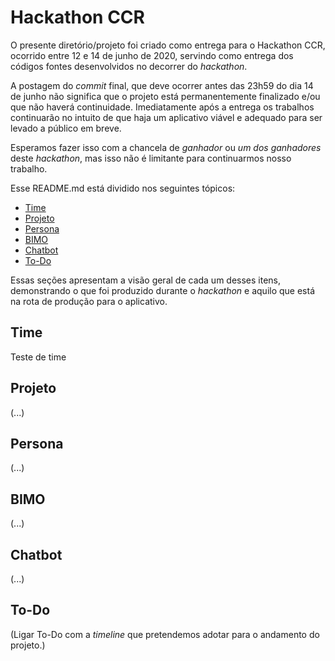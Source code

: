 # Hackathon CCR

O presente diretório/projeto foi criado como entrega para o Hackathon CCR, ocorrido entre 12 e 14 de junho de 2020, servindo como entrega dos códigos fontes desenvolvidos no decorrer do *hackathon*. 

A postagem do *commit* final, que deve ocorrer antes das 23h59 do dia 14 de junho não significa que o projeto está permanentemente finalizado e/ou que não haverá continuidade. Imediatamente após a entrega os trabalhos continuarão no intuito de que haja um aplicativo viável e adequado para ser levado a público em breve.

Esperamos fazer isso com a chancela de *ganhador* ou *um dos ganhadores* deste *hackathon*, mas isso não é limitante para continuarmos nosso trabalho. 

Esse README.md está dividido nos seguintes tópicos:

 * [Time](#time)
 * [Projeto](#projeto)
 * [Persona](#persona)
 * [BIMO](#bimo)
 * [Chatbot](#chatbot)
 * [To-Do](#to-do)



Essas seções apresentam a visão geral de cada um desses itens, demonstrando o que foi produzido durante o *hackathon* e aquilo que está na rota de produção para o aplicativo. 


<div id="time"></div>

## Time

Teste de time

## Projeto

(...)

## Persona

(...)

## BIMO

(...)

## Chatbot

(...)

## To-Do

(Ligar To-Do com a *timeline* que pretendemos adotar para o andamento do projeto.)
